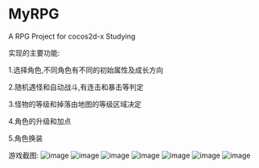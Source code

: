 MyRPG
=====

A RPG Project for cocos2d-x Studying

实现的主要功能:

1.选择角色,不同角色有不同的初始属性及成长方向

2.随机遇怪和自动战斗,有连击和暴击等判定

3.怪物的等级和掉落由地图的等级区域决定

4.角色的升级和加点

5.角色换装

游戏截图:
![image](https://github.com/RocMax/MyRPG/tree/master/ScreenShots/characters.png)
![image](https://github.com/RocMax/MyRPG/tree/master/ScreenShots/map.png)
![image](https://github.com/RocMax/MyRPG/tree/master/ScreenShots/fight01.png)
![image](https://github.com/RocMax/MyRPG/tree/master/ScreenShots/fight02.png)
![image](https://github.com/RocMax/MyRPG/tree/master/ScreenShots/fight03.png)
![image](https://github.com/RocMax/MyRPG/tree/master/ScreenShots/status.png)
![image](https://github.com/RocMax/MyRPG/tree/master/ScreenShots/equipments.png)
